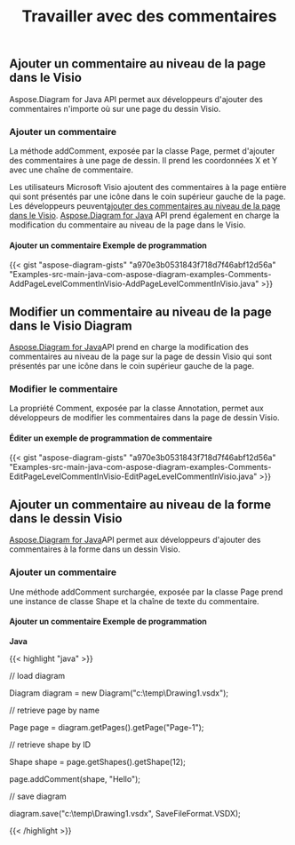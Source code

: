 ﻿---
title: Travailler avec des commentaires
type: docs
weight: 210
url: /fr/java/working-with-comments/
---
## **Ajouter un commentaire au niveau de la page dans le Visio**
Aspose.Diagram for Java API permet aux développeurs d'ajouter des commentaires n'importe où sur une page du dessin Visio.
### **Ajouter un commentaire**
La méthode addComment, exposée par la classe Page, permet d'ajouter des commentaires à une page de dessin. Il prend les coordonnées X et Y avec une chaîne de commentaire.

 Les utilisateurs Microsoft Visio ajoutent des commentaires à la page entière qui sont présentés par une icône dans le coin supérieur gauche de la page. Les développeurs peuvent[ajouter des commentaires au niveau de la page dans le Visio](). [Aspose.Diagram for Java](https://products.aspose.com/diagram/java/) API prend également en charge la modification du commentaire au niveau de la page dans le Visio.
#### **Ajouter un commentaire Exemple de programmation**
{{< gist "aspose-diagram-gists" "a970e3b0531843f718d7f46abf12d56a" "Examples-src-main-java-com-aspose-diagram-examples-Comments-AddPageLevelCommentInVisio-AddPageLevelCommentInVisio.java" >}}
## **Modifier un commentaire au niveau de la page dans le Visio Diagram**
[Aspose.Diagram for Java](https://products.aspose.com/diagram/java/)API prend en charge la modification des commentaires au niveau de la page sur la page de dessin Visio qui sont présentés par une icône dans le coin supérieur gauche de la page.
### **Modifier le commentaire**
La propriété Comment, exposée par la classe Annotation, permet aux développeurs de modifier les commentaires dans la page de dessin Visio.
#### **Éditer un exemple de programmation de commentaire**
{{< gist "aspose-diagram-gists" "a970e3b0531843f718d7f46abf12d56a" "Examples-src-main-java-com-aspose-diagram-examples-Comments-EditPageLevelCommentInVisio-EditPageLevelCommentInVisio.java" >}}
## **Ajouter un commentaire au niveau de la forme dans le dessin Visio**
[Aspose.Diagram for Java](https://products.aspose.com/diagram/java/)API permet aux développeurs d'ajouter des commentaires à la forme dans un dessin Visio.
### **Ajouter un commentaire**
Une méthode addComment surchargée, exposée par la classe Page prend une instance de classe Shape et la chaîne de texte du commentaire.
#### **Ajouter un commentaire Exemple de programmation**
**Java**

{{< highlight "java" >}}

 // load diagram

Diagram diagram = new Diagram("c:\\temp\\Drawing1.vsdx");

// retrieve page by name

Page page = diagram.getPages().getPage("Page-1");

// retrieve shape by ID

Shape shape = page.getShapes().getShape(12);

page.addComment(shape, "Hello");

// save diagram

diagram.save("c:\\temp\\Drawing1.vsdx", SaveFileFormat.VSDX);

{{< /highlight >}}
